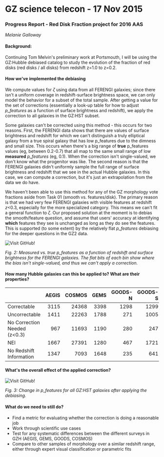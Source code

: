 GZ science telecon - 17 Nov 2015
=====
### Progress Report - Red Disk Fraction project for 2016 AAS
*Melanie Galloway*

#### Background:

Continuing Tom Melvin's preliminary work at Portsmouth, I will be using the GZ:Hubble debiased catalog to study the evolution of the fraction of red disks (red disks / all disks) from redshift z=1.0 to z=0.2. 



#### How we've implemented the debiasing

We compute values for *ζ* using data from all FERENGI galaxies; since there isn't a uniform coverage in redshift-surface brightness space, we can only model the behavior for a subset of the total sample. After getting a value for the set of corrections (essentially a look-up table for how to adjust *p_features* as a function of surface brightness and redshift), we apply the correction to all galaxies in the GZ:HST subset. 

Some galaxies can't be corrected using this method - this occurs for two reasons. First, the FERENGI data shows that there are values of surface brightness and redshift for which we can't distinguish a truly elliptical galaxy from a true spiral galaxy that has low p_features due to the dimness and small size. This occurs when there's a big range of **true** p_features values (eg, between 0.2-0.7) that all map to the same small range of low **measured** *p_features* (eg, 0.1). When the correction isn't single-valued, we don't know what the progenitor was like. The second reason is that the FERENGI galaxies didn't uniformly sample the full range of surface brightness and redshift that we see in the actual Hubble galaxies. In this case, we can compute a correction, but it's just an extrapolation from the data we do have. 

We haven't been able to use this method for any of the GZ morphology vote fractions aside from Task 01 (smooth vs. features/disk). The primary reason is that we had very few FERENGI galaxies with visible features at redshift *z*<0.3, especially for the more specialized category. This means we can't fit a general function to *ζ*. Our proposed solution at the moment is to debias the smooth/feature question, and assume that users' accuracy at identifying **which** features they see is unchanged as long as they do see the features. This is supported (to some extent) by the relatively flat *p_features* debiasing for the deeper questions in the GZ2 data. 

![Visit GitHub!](https://github.com/willettk/gzhubble/blob/master/notes/pf_z_mu.png)

*Fig. 2: Measured vs. true p_features as a function of redshift and surface brightness for the FERENGI galaxies. The flat bits of each bin show where the bias isn't single-valued, and thus we can't apply a correction.*

#### How many Hubble galaxies can this be applied to? What are their properties?


| | AEGIS| COSMOS| GEMS| GOODS-N| GOODS-S|SDSS| Total|
| -----| ------:|-----:| ------:|-----:| ------:|-----:| ------:|
| Correctable| 3115|24368| 3398|1298| 1299|0| 33478|
| Uncorrectable| 1411|22263| 1788|271| 1005|0| 26738|
| No Correction Needed (z<0.3)| 967|11693| 1190|280| 247|37545| 66299|
| NEI| 1667|27391| 1280|467| 1721|0| 32526|
| No Redshift Information| 1347|7093| 1648|235| 641|14316| 36244|



#### What's the overall effect of the applied correction?

![Visit GitHub!](https://github.com/willettk/gzhubble/blob/master/notes/corrections.png)

*Fig. 3: Change in p_features for all GZ:HST galaxies after applying the debiasing.*


#### What do we need to still do?

* Find a metric for evaluating whether the correction is doing a reasonable job
* Work through scientific use cases
* Test for any systematic differences between the different surveys in GZH (AEGIS, GEMS, GOODS, COSMOS)
* Compare to other samples of morphology over a similar redshift range, either through expert visual classification or parametric fits
